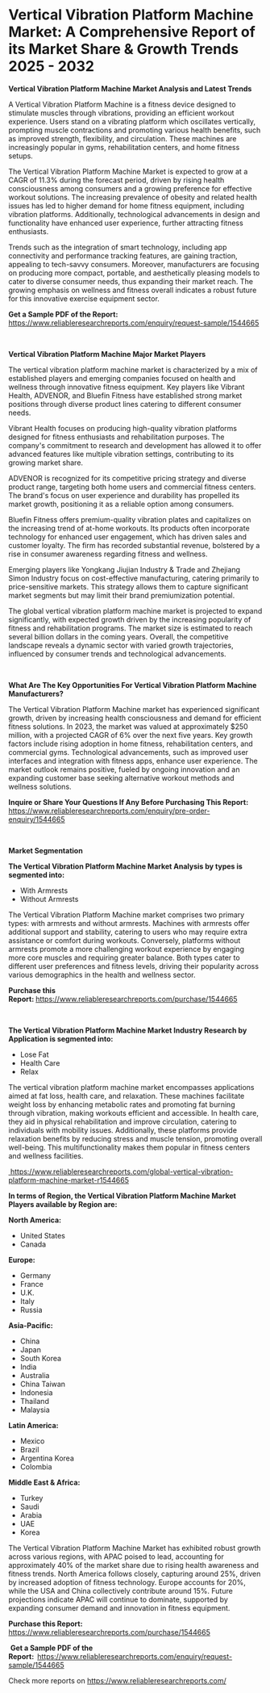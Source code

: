<p><h1>Vertical Vibration Platform Machine Market: A Comprehensive Report of its Market Share & Growth Trends 2025 - 2032</h1></p><p><strong>Vertical Vibration Platform Machine Market Analysis and Latest Trends</strong></p>
<p><p>A Vertical Vibration Platform Machine is a fitness device designed to stimulate muscles through vibrations, providing an efficient workout experience. Users stand on a vibrating platform which oscillates vertically, prompting muscle contractions and promoting various health benefits, such as improved strength, flexibility, and circulation. These machines are increasingly popular in gyms, rehabilitation centers, and home fitness setups.</p><p>The Vertical Vibration Platform Machine Market is expected to grow at a CAGR of 11.3% during the forecast period, driven by rising health consciousness among consumers and a growing preference for effective workout solutions. The increasing prevalence of obesity and related health issues has led to higher demand for home fitness equipment, including vibration platforms. Additionally, technological advancements in design and functionality have enhanced user experience, further attracting fitness enthusiasts. </p><p>Trends such as the integration of smart technology, including app connectivity and performance tracking features, are gaining traction, appealing to tech-savvy consumers. Moreover, manufacturers are focusing on producing more compact, portable, and aesthetically pleasing models to cater to diverse consumer needs, thus expanding their market reach. The growing emphasis on wellness and fitness overall indicates a robust future for this innovative exercise equipment sector.</p></p>
<p><strong>Get a Sample PDF of the Report:&nbsp;</strong> <a href="https://www.reliableresearchreports.com/enquiry/request-sample/1544665?utm_campaign=2338&utm_medium=2&utm_source=Github&utm_content=ia&utm_term=09022025&utm_id=vertical-vibration-platform-machine">https://www.reliableresearchreports.com/enquiry/request-sample/1544665</a></p>
<p>&nbsp;</p>
<p><strong>Vertical Vibration Platform Machine Major Market Players</strong></p>
<p><p>The vertical vibration platform machine market is characterized by a mix of established players and emerging companies focused on health and wellness through innovative fitness equipment. Key players like Vibrant Health, ADVENOR, and Bluefin Fitness have established strong market positions through diverse product lines catering to different consumer needs.</p><p>Vibrant Health focuses on producing high-quality vibration platforms designed for fitness enthusiasts and rehabilitation purposes. The company's commitment to research and development has allowed it to offer advanced features like multiple vibration settings, contributing to its growing market share.</p><p>ADVENOR is recognized for its competitive pricing strategy and diverse product range, targeting both home users and commercial fitness centers. The brand's focus on user experience and durability has propelled its market growth, positioning it as a reliable option among consumers.</p><p>Bluefin Fitness offers premium-quality vibration plates and capitalizes on the increasing trend of at-home workouts. Its products often incorporate technology for enhanced user engagement, which has driven sales and customer loyalty. The firm has recorded substantial revenue, bolstered by a rise in consumer awareness regarding fitness and wellness.</p><p>Emerging players like Yongkang Jiujian Industry & Trade and Zhejiang Simon Industry focus on cost-effective manufacturing, catering primarily to price-sensitive markets. This strategy allows them to capture significant market segments but may limit their brand premiumization potential.</p><p>The global vertical vibration platform machine market is projected to expand significantly, with expected growth driven by the increasing popularity of fitness and rehabilitation programs. The market size is estimated to reach several billion dollars in the coming years. Overall, the competitive landscape reveals a dynamic sector with varied growth trajectories, influenced by consumer trends and technological advancements.</p></p>
<p>&nbsp;</p>
<p><strong>What Are The Key Opportunities For Vertical Vibration Platform Machine Manufacturers?</strong></p>
<p><p>The Vertical Vibration Platform Machine market has experienced significant growth, driven by increasing health consciousness and demand for efficient fitness solutions. In 2023, the market was valued at approximately $250 million, with a projected CAGR of 6% over the next five years. Key growth factors include rising adoption in home fitness, rehabilitation centers, and commercial gyms. Technological advancements, such as improved user interfaces and integration with fitness apps, enhance user experience. The market outlook remains positive, fueled by ongoing innovation and an expanding customer base seeking alternative workout methods and wellness solutions.</p></p>
<p><strong>Inquire or Share Your Questions If Any Before Purchasing This Report:</strong> <a href="https://www.reliableresearchreports.com/enquiry/pre-order-enquiry/1544665?utm_campaign=2338&utm_medium=2&utm_source=Github&utm_content=ia&utm_term=09022025&utm_id=vertical-vibration-platform-machine">https://www.reliableresearchreports.com/enquiry/pre-order-enquiry/1544665</a></p>
<p>&nbsp;</p>
<p><strong>Market Segmentation</strong></p>
<p><strong>The Vertical Vibration Platform Machine Market Analysis by types is segmented into:</strong></p>
<p><ul><li>With Armrests</li><li>Without Armrests</li></ul></p>
<p><p>The Vertical Vibration Platform Machine market comprises two primary types: with armrests and without armrests. Machines with armrests offer additional support and stability, catering to users who may require extra assistance or comfort during workouts. Conversely, platforms without armrests promote a more challenging workout experience by engaging more core muscles and requiring greater balance. Both types cater to different user preferences and fitness levels, driving their popularity across various demographics in the health and wellness sector.</p></p>
<p><strong>Purchase this Report:&nbsp;</strong><a href="https://www.reliableresearchreports.com/purchase/1544665?utm_campaign=2338&utm_medium=2&utm_source=Github&utm_content=ia&utm_term=09022025&utm_id=vertical-vibration-platform-machine">https://www.reliableresearchreports.com/purchase/1544665</a></p>
<p>&nbsp;</p>
<p><strong>The Vertical Vibration Platform Machine Market Industry Research by Application is segmented into:</strong></p>
<p><ul><li>Lose Fat</li><li>Health Care</li><li>Relax</li></ul></p>
<p><p>The vertical vibration platform machine market encompasses applications aimed at fat loss, health care, and relaxation. These machines facilitate weight loss by enhancing metabolic rates and promoting fat burning through vibration, making workouts efficient and accessible. In health care, they aid in physical rehabilitation and improve circulation, catering to individuals with mobility issues. Additionally, these platforms provide relaxation benefits by reducing stress and muscle tension, promoting overall well-being. This multifunctionality makes them popular in fitness centers and wellness facilities.</p></p>
<p><a href="https://www.reliableresearchreports.com/global-vertical-vibration-platform-machine-market-r1544665?utm_campaign=2338&utm_medium=2&utm_source=Github&utm_content=ia&utm_term=09022025&utm_id=vertical-vibration-platform-machine">&nbsp;https://www.reliableresearchreports.com/global-vertical-vibration-platform-machine-market-r1544665</a></p>
<p><strong>In terms of Region, the Vertical Vibration Platform Machine Market Players available by Region are:</strong></p>
<p>
    <p> <strong> North America: </strong>
        <ul>
            <li>United States</li>
            <li>Canada</li>
        </ul>
        </p> 
    <p> <strong> Europe: </strong>
        <ul>
            <li>Germany</li>
            <li>France</li>
            <li>U.K.</li>
            <li>Italy</li>
            <li>Russia</li>
        </ul>
        </p> 
    <p> <strong> Asia-Pacific: </strong>
        <ul>
            <li>China</li>
            <li>Japan</li>
            <li>South Korea</li>
            <li>India</li>
            <li>Australia</li>
            <li>China Taiwan</li>
            <li>Indonesia</li>
            <li>Thailand</li>
            <li>Malaysia</li>
        </ul>
        </p> 
    <p> <strong> Latin America: </strong>
        <ul>
            <li>Mexico</li>
            <li>Brazil</li>
            <li>Argentina Korea</li>
            <li>Colombia</li>
        </ul>
        </p> 
    <p> <strong> Middle East & Africa: </strong>
        <ul>
            <li>Turkey</li>
            <li>Saudi</li>
            <li>Arabia</li>
            <li>UAE</li>
            <li>Korea</li>
        </ul>
    </p>
    </p>
<p><p>The Vertical Vibration Platform Machine Market has exhibited robust growth across various regions, with APAC poised to lead, accounting for approximately 40% of the market share due to rising health awareness and fitness trends. North America follows closely, capturing around 25%, driven by increased adoption of fitness technology. Europe accounts for 20%, while the USA and China collectively contribute around 15%. Future projections indicate APAC will continue to dominate, supported by expanding consumer demand and innovation in fitness equipment.</p></p>
<p><strong>Purchase this Report: </strong><a href="https://www.reliableresearchreports.com/purchase/1544665?utm_campaign=2338&utm_medium=2&utm_source=Github&utm_content=ia&utm_term=09022025&utm_id=vertical-vibration-platform-machine">https://www.reliableresearchreports.com/purchase/1544665</a></p>
<p>&nbsp;<strong>Get a Sample PDF of the Report:&nbsp;&nbsp;</strong><a href="https://www.reliableresearchreports.com/enquiry/request-sample/1544665?utm_campaign=2338&utm_medium=2&utm_source=Github&utm_content=ia&utm_term=09022025&utm_id=vertical-vibration-platform-machine">https://www.reliableresearchreports.com/enquiry/request-sample/1544665</a></p>
<p><strong></strong></p>
<p>Check more reports on <a href="https://www.reliableresearchreports.com/?utm_campaign=2338&utm_medium=2&utm_source=Github&utm_content=ia&utm_term=09022025&utm_id=vertical-vibration-platform-machine">https://www.reliableresearchreports.com/</a></p>